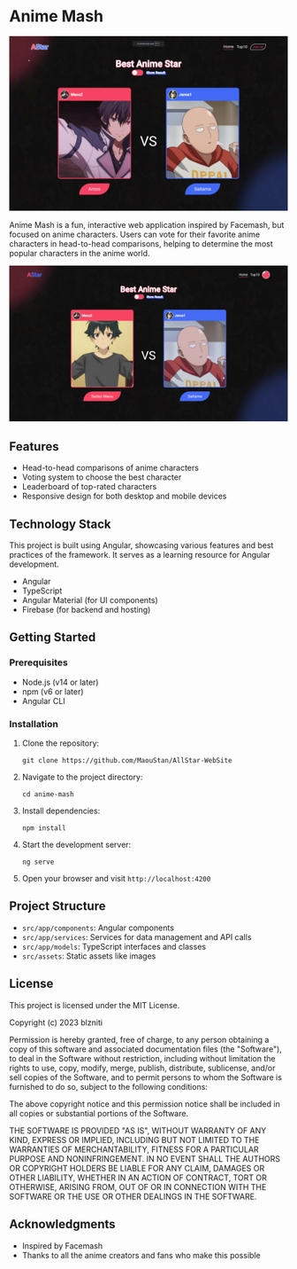# Anime Mash

![Anime Mash Banner](assets/images/banner/banner.jpg)

Anime Mash is a fun, interactive web application inspired by Facemash, but focused on anime characters. Users can vote for their favorite anime characters in head-to-head comparisons, helping to determine the most popular characters in the anime world.

![Example GIF](assets/images/exmaple.gif)

## Features

- Head-to-head comparisons of anime characters
- Voting system to choose the best character
- Leaderboard of top-rated characters
- Responsive design for both desktop and mobile devices

## Technology Stack

This project is built using Angular, showcasing various features and best practices of the framework. It serves as a learning resource for Angular development.

- Angular
- TypeScript
- Angular Material (for UI components)
- Firebase (for backend and hosting)

## Getting Started

### Prerequisites

- Node.js (v14 or later)
- npm (v6 or later)
- Angular CLI

### Installation

1. Clone the repository:
   ```
   git clone https://github.com/MaouStan/AllStar-WebSite
   ```

2. Navigate to the project directory:
   ```
   cd anime-mash
   ```

3. Install dependencies:
   ```
   npm install
   ```

4. Start the development server:
   ```
   ng serve
   ```

5. Open your browser and visit `http://localhost:4200`

## Project Structure

- `src/app/components`: Angular components
- `src/app/services`: Services for data management and API calls
- `src/app/models`: TypeScript interfaces and classes
- `src/assets`: Static assets like images

## License

This project is licensed under the MIT License.

Copyright (c) 2023 blzniti

Permission is hereby granted, free of charge, to any person obtaining a copy
of this software and associated documentation files (the "Software"), to deal
in the Software without restriction, including without limitation the rights
to use, copy, modify, merge, publish, distribute, sublicense, and/or sell
copies of the Software, and to permit persons to whom the Software is
furnished to do so, subject to the following conditions:

The above copyright notice and this permission notice shall be included in all
copies or substantial portions of the Software.

THE SOFTWARE IS PROVIDED "AS IS", WITHOUT WARRANTY OF ANY KIND, EXPRESS OR
IMPLIED, INCLUDING BUT NOT LIMITED TO THE WARRANTIES OF MERCHANTABILITY,
FITNESS FOR A PARTICULAR PURPOSE AND NONINFRINGEMENT. IN NO EVENT SHALL THE
AUTHORS OR COPYRIGHT HOLDERS BE LIABLE FOR ANY CLAIM, DAMAGES OR OTHER
LIABILITY, WHETHER IN AN ACTION OF CONTRACT, TORT OR OTHERWISE, ARISING FROM,
OUT OF OR IN CONNECTION WITH THE SOFTWARE OR THE USE OR OTHER DEALINGS IN THE
SOFTWARE.

## Acknowledgments

- Inspired by Facemash
- Thanks to all the anime creators and fans who make this possible
